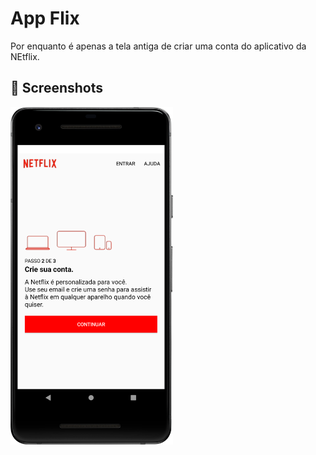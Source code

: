# App Flix
Por enquanto é apenas a tela antiga de criar uma conta do aplicativo da NEtflix.


## :camera_flash: Screenshots
<!-- You can add more screenshots here if you like -->

<img src="/result/Screenshot_20231219_084441.png" width="260">

